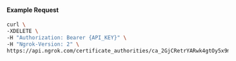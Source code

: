 
#### Example Request
```bash
curl \
-XDELETE \
-H "Authorization: Bearer {API_KEY}" \
-H "Ngrok-Version: 2" \
https://api.ngrok.com/certificate_authorities/ca_2GjCRetrYARwk4gtOy5x9mTg2Lq
